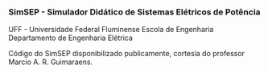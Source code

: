 ### SimSEP - Simulador Didático de Sistemas Elétricos de Potência
UFF - Universidade Federal Fluminense
Escola de Engenharia
Departamento de Engenharia Elétrica

Código do SimSEP disponibilizado publicamente, cortesia do professor Marcio A. R. Guimaraens.
